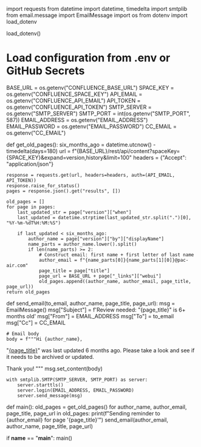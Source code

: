 import requests
from datetime import datetime, timedelta
import smtplib
from email.message import EmailMessage
import os
from dotenv import load_dotenv

load_dotenv()

# Load configuration from .env or GitHub Secrets
BASE_URL = os.getenv("CONFLUENCE_BASE_URL")
SPACE_KEY = os.getenv("CONFLUENCE_SPACE_KEY")
API_EMAIL = os.getenv("CONFLUENCE_API_EMAIL")
API_TOKEN = os.getenv("CONFLUENCE_API_TOKEN")
SMTP_SERVER = os.getenv("SMTP_SERVER")
SMTP_PORT = int(os.getenv("SMTP_PORT", 587))
EMAIL_ADDRESS = os.getenv("EMAIL_ADDRESS")
EMAIL_PASSWORD = os.getenv("EMAIL_PASSWORD")
CC_EMAIL = os.getenv("CC_EMAIL")

def get_old_pages():
    six_months_ago = datetime.utcnow() - timedelta(days=180)
    url = f"{BASE_URL}/rest/api/content?spaceKey={SPACE_KEY}&expand=version,history&limit=100"
    headers = {"Accept": "application/json"}

    response = requests.get(url, headers=headers, auth=(API_EMAIL, API_TOKEN))
    response.raise_for_status()
    pages = response.json().get("results", [])

    old_pages = []
    for page in pages:
        last_updated_str = page["version"]["when"]
        last_updated = datetime.strptime(last_updated_str.split(".")[0], "%Y-%m-%dT%H:%M:%S")

        if last_updated < six_months_ago:
            author_name = page["version"]["by"]["displayName"]
            name_parts = author_name.lower().split()
            if len(name_parts) >= 2:
                # Construct email: first name + first letter of last name
                author_email = f"{name_parts[0]}{name_parts[1][0]}@pac-air.com"
                page_title = page["title"]
                page_url = BASE_URL + page["_links"]["webui"]
                old_pages.append((author_name, author_email, page_title, page_url))
    return old_pages

def send_email(to_email, author_name, page_title, page_url):
    msg = EmailMessage()
    msg["Subject"] = f'Review needed: "{page_title}" is 6+ months old'
    msg["From"] = EMAIL_ADDRESS
    msg["To"] = to_email
    msg["Cc"] = CC_EMAIL

    # Email body
    body = f"""Hi {author_name},

\"[{page_title}]({page_url})\" was last updated 6 months ago. 
Please take a look and see if it needs to be archived or updated. 

Thank you!
"""
    msg.set_content(body)

    with smtplib.SMTP(SMTP_SERVER, SMTP_PORT) as server:
        server.starttls()
        server.login(EMAIL_ADDRESS, EMAIL_PASSWORD)
        server.send_message(msg)

def main():
    old_pages = get_old_pages()
    for author_name, author_email, page_title, page_url in old_pages:
        print(f"Sending reminder to {author_email} for page '{page_title}'")
        send_email(author_email, author_name, page_title, page_url)

if __name__ == "__main__":
    main()
